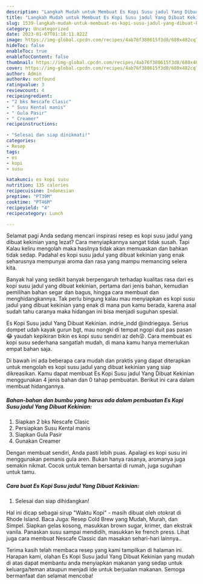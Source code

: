 ```yaml
---
description: "Langkah Mudah untuk Membuat Es Kopi Susu jadul Yang Dibuat KekinianAnti Ribet"
title: "Langkah Mudah untuk Membuat Es Kopi Susu jadul Yang Dibuat KekinianAnti Ribet"
slug: 1539-langkah-mudah-untuk-membuat-es-kopi-susu-jadul-yang-dibuat-kekiniananti-ribet
category: Uncategorized
date: 2023-01-07T01:18:11.822Z
image: https://img-global.cpcdn.com/recipes/4ab76f380615f3d8/680x482cq70/es-kopi-susu-jadul-yang-dibuat-kekinian-foto-resep-utama.jpg
hideToc: false
enableToc: true
enableTocContent: false
thumbnail: https://img-global.cpcdn.com/recipes/4ab76f380615f3d8/680x482cq70/es-kopi-susu-jadul-yang-dibuat-kekinian-foto-resep-utama.jpg
cover: https://img-global.cpcdn.com/recipes/4ab76f380615f3d8/680x482cq70/es-kopi-susu-jadul-yang-dibuat-kekinian-foto-resep-utama.jpg
author: Admin
authorAv: notfound
ratingvalue: 3
reviewcount: 4
recipeingredient:
- "2 bks Nescafe Clasic"
- " Susu Kental manis"
- " Gula Pasir"
- " Creamer"
recipeinstructions:

- "Selesai dan siap dinikmati!"
categories:
- Resep
tags:
- es
- kopi
- susu

katakunci: es kopi susu 
nutrition: 135 calories
recipecuisine: Indonesian
preptime: "PT39M"
cooktime: "PT46M"
recipeyield: "4"
recipecategory: Lunch

---
```



Selamat pagi Anda sedang mencari inspirasi resep es kopi susu jadul yang dibuat kekinian yang lezat? Cara menyiapkannya sangat tidak susah. Tapi Kalau keliru mengolah maka hasilnya tidak akan memuaskan dan bahkan tidak sedap. Padahal es kopi susu jadul yang dibuat kekinian yang enak seharusnya mempunyai aroma dan rasa yang mampu memancing selera kita.


Banyak hal yang sedikit banyak berpengaruh terhadap kualitas rasa dari es kopi susu jadul yang dibuat kekinian, pertama dari jenis bahan, kemudian pemilihan bahan segar dan bagus, hingga cara membuat dan menghidangkannya. Tak perlu bingung kalau mau menyiapkan es kopi susu jadul yang dibuat kekinian yang enak di mana pun kamu berada, karena asal sudah tahu caranya maka hidangan ini bisa menjadi suguhan spesial.

Es Kopi Susu jadul Yang Dibuat Kekinian. indrie_indd @indriegaya. Serius dompet udah kayak gurun bgt, mau nongki di tempat ngopi duit pas pasan 😂 yaudah kepikiran bikin es kopi susu sendiri az deh😜. Cara membuat es kopi susu sederhana sangatlah mudah, di mana kamu hanya memerlukan empat bahan saja.


Di bawah ini ada beberapa cara mudah dan praktis yang dapat diterapkan untuk mengolah es kopi susu jadul yang dibuat kekinian yang siap dikreasikan. Kamu dapat membuat Es Kopi Susu jadul Yang Dibuat Kekinian menggunakan 4 jenis bahan dan 0 tahap pembuatan. Berikut ini cara dalam membuat hidangannya.

<!--inarticleads1-->

##### Bahan-bahan dan bumbu yang harus ada dalam pembuatan Es Kopi Susu jadul Yang Dibuat Kekinian:

1. Siapkan 2 bks Nescafe Clasic
1. Persiapkan  Susu Kental manis
1. Siapkan  Gula Pasir
1. Gunakan  Creamer


Dengan membuat sendiri, Anda pasti lebih puas. Apalagi es kopi susu ini menggunakan pemanis gula aren. Bukan hanya rasanya, aromanya juga semakin nikmat. Cocok untuk teman bersantai di rumah, juga suguhan untuk tamu. 

<!--inarticleads2-->

##### Cara buat Es Kopi Susu jadul Yang Dibuat Kekinian:


1. Selesai dan siap dihidangkan!

Hal ini dicap sebagai sirup &#34;Waktu Kopi&#34; - masih dibuat oleh otokrat di Rhode Island. Baca Juga: Resep Cold Brew yang Mudah, Murah, dan Simpel. Siapkan gelas kosong, masukkan brown sugar, krimer, dan ekstrak vanila. Panaskan susu sampai mendidih, masukkan ke french press. Lihat juga cara membuat Nescafe Classic dan masakan sehari-hari lainnya.. 

Terima kasih telah membaca resep yang kami tampilkan di halaman ini. Harapan kami, olahan Es Kopi Susu jadul Yang Dibuat Kekinian yang mudah di atas dapat membantu anda menyiapkan makanan yang sedap untuk keluarga/teman ataupun menjadi ide untuk berjualan makanan. Semoga bermanfaat dan selamat mencoba!
